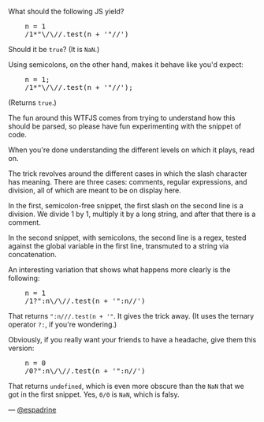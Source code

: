 What should the following JS yield?

<pre lang="javascript">
    n = 1
    /1*"\/\//.test(n + '"//')
</pre>

Should it be `true`? (It is `NaN`.)

Using semicolons, on the other hand, makes it behave like you'd expect:

<pre lang="javascript">
    n = 1;
    /1*"\/\//.test(n + '"//');
</pre>

(Returns `true`.)

The fun around this WTFJS comes from trying to understand how this should be
parsed, so please have fun experimenting with the snippet of code.

When you're done understanding the different levels on which it plays, read on.

The trick revolves around the different cases in which the slash character has
meaning. There are three cases: comments, regular expressions, and division,
all of which are meant to be on display here.

In the first, semicolon-free snippet, the first slash on the second line is a
division. We divide 1 by 1, multiply it by a long string, and after that there
is a comment.

In the second snippet, with semicolons, the second line is a regex, tested
against the global variable in the first line, transmuted to a string via
concatenation.

An interesting variation that shows what happens more clearly is the following:

<pre lang="javascript">
    n = 1
    /1?":n\/\//.test(n + '":n//')
</pre>

That returns `":n///.test(n + '"`. It gives the trick away.
(It uses the ternary operator `?:`, if you're wondering.)

Obviously, if you really want your friends to have a headache, give them this
version:

<pre lang="javascript">
    n = 0
    /0?":n\/\//.test(n + '":n//')
</pre>

That returns `undefined`, which is even more obscure than the `NaN` that we got
in the first snippet.
Yes, `0/0` is `NaN`, which is falsy.

— [@espadrine](http://espadrine.github.com/)
